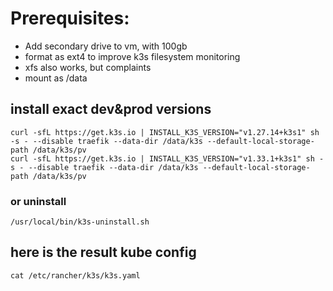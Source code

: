 # Prerequisites:

* Add secondary drive to vm, with 100gb
* format as ext4 to improve k3s filesystem monitoring
* xfs also works, but complaints
* mount as /data

## install exact dev&prod versions
```
curl -sfL https://get.k3s.io | INSTALL_K3S_VERSION="v1.27.14+k3s1" sh -s - --disable traefik --data-dir /data/k3s --default-local-storage-path /data/k3s/pv
curl -sfL https://get.k3s.io | INSTALL_K3S_VERSION="v1.33.1+k3s1" sh -s - --disable traefik --data-dir /data/k3s --default-local-storage-path /data/k3s/pv
```

### or uninstall
```
/usr/local/bin/k3s-uninstall.sh
```

## here is the result kube config
```
cat /etc/rancher/k3s/k3s.yaml
```